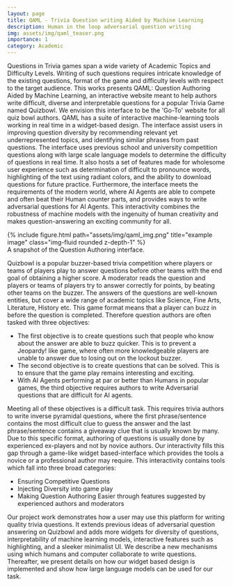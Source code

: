 ```yaml
---
layout: page
title: QAML - Trivia Question writing Aided by Machine Learning
description: Human in the loop adversarial question writing
img: assets/img/qaml_teaser.png
importance: 1
category: Academic
---
```


Questions in Trivia games span a wide variety of Academic Topics and Difficulty Levels. Writing of such questions requires intricate knowledge of the existing questions, format of the game and difficulty levels with respect to the target audience. This works presents QAML: Question Authoring Aided by Machine Learning, an interactive website meant to help authors write difficult, diverse and interpretable questions for a popular Trivia Game named Quizbowl. We envision this interface to be the 'Go-To' website for all quiz bowl authors. QAML has a suite of interactive machine-learning tools working in real time in a widget-based design. The interface assist users in improving question diversity by recommending relevant yet underrepresented topics, and identifying similar phrases from past questions. The interface uses previous school and university competition questions along with large scale language models to determine the difficulty of questions in real time. It also hosts a set of features made for wholesome user experience such as determination of difficult to pronounce words, highlighting of the text using radiant colors, and the ability to download questions for future practice. Furthermore, the interface meets the requirements of the modern world, where AI Agents are able to compete and often beat their Human counter parts, and provides ways to write adversarial questions for AI Agents. This interactivity combines the robustness of machine models with the ingenuity of human creativity and makes question-answering an exciting community for all.

<div class="row">
    <div class="col-sm mt-3 mt-md-0">
        {% include figure.html path="assets/img/qaml_img.png" title="example image" class="img-fluid rounded z-depth-1" %}
    </div>
</div>
<div class="caption">
    A snapshot of the Question Authoring interface.
</div>

Quizbowl is a popular buzzer-based trivia competition where players or teams of players play to answer questions before other teams with the end goal of obtaining a higher score. A moderator reads the question and players or teams of players try to answer correctly for points, by beating other teams on the buzzer. The answers of the questions are well-known entities, but cover a wide range of academic topics like Science, Fine Arts, Literature, History etc. This game format means that a player can buzz in before the question is completed. Therefore question authors are often tasked with three objectives:
- The first objective is to create questions such that people who know about the answer are able to buzz quicker. This is to prevent a Jeopardy! like game, where often more knowledgeable players are unable to answer due to losing out on the lockout buzzer.
- The second objective is to create questions that can be solved. This is to ensure that the game play remains interesting and exciting.
- With AI Agents performing at par or better than Humans in popular games, the third objective requires authors to write Adversarial questions that are difficult for AI agents.

Meeting all of these objectives is a difficult task. This requires trivia authors to write inverse pyramidal questions, where the first phrase/sentence contains the most difficult clue to guess the answer and the last phrase/sentence contains a giveaway clue that is usually known by many. Due to this specific format, authoring of questions is usually done by experienced ex-players and not by novice authors. Our interactivity fills this gap through a game-like widget based-interface which provides the tools a novice or a professional author may require. This interactivity contains tools which fall into three broad categories:
* Ensuring Competitive Questions 
* Injecting Diversity into game play 
* Making Question Authoring Easier through features suggested by experienced authors and moderators

Our project work demonstrates how a user may use this platform for writing quality trivia questions. It extends previous ideas of adversarial question answering on Quizbowl and adds more widgets for diversity of questions, interpretability of machine learning models, interactive features such as highlighting, and a sleeker minimalist UI. We describe a new mechanisms using which humans and computer collaborate to write questions. Thereafter, we present details on how our widget based design is implemented and show how large language models can be used for our task.
